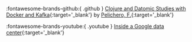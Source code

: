 


:fontawesome-brands-github:{ .github } [Clojure and Datomic Studies with Docker and Kafka](https://github.com/pelichero/code4nimbus){:target='_blank'} by [Pelichero, F.](https://github.com/pelichero){:target='_blank'}



:fontawesome-brands-youtube:{ .youtube } [Inside a Google data center](https://youtu.be/XZmGGAbHqa0){:target='_blank'}

